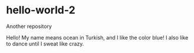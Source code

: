 # hello-world-2
Another repository


Hello! My name means ocean in Turkish, and I like the color blue!
I also like to dance until I sweat like crazy.
